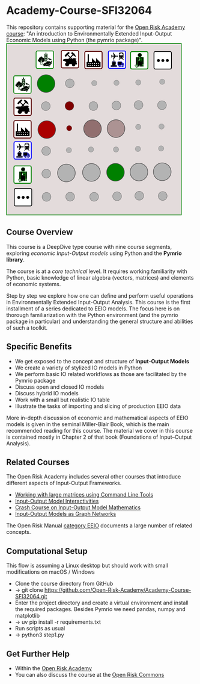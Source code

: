 # Academy-Course-SFI32064

This repository contains supporting material for the [Open Risk Academy course](https://www.openriskacademy.com/course/view.php?id=64): "An introduction to Environmentally Extended Input-Output Economic Models using Python (the pymrio package)".
![US-IO](US-IO.png)

## Course Overview

This course is a DeepDive type course with nine course segments, exploring _economic Input-Output models_ using Python and the **Pymrio library**. 

The course is at a _core technical_ level. It requires working familiarity with Python, basic knowledge of linear algebra (vectors, matrices) and elements of economic systems. 

Step by step we explore how one can define and perform useful operations in Environmentally Extended Input-Output Analysis. This course is the first installment of a series dedicated to EEIO models. The focus here is on thorough familiarization with the Python environment (and the pymrio package in particular) and understanding the general structure and abilities of such a toolkit. 

## Specific Benefits

* We get exposed to the concept and structure of **Input-Output Models**
* We create a variety of stylized IO models in Python
* We perform basic IO related workflows as those are facilitated by the Pymrio package
* Discuss open and closed IO models
* Discuss hybrid IO models
* Work with a small but realistic IO table
* Illustrate the tasks of importing and slicing of production EEIO data

More in-depth discussion of economic and mathematical aspects of EEIO models is given in the seminal Miller-Blair Book, which is the main recommended reading for this course. The material we cover in this course is contained mostly in Chapter 2 of that book (Foundations of Input–Output Analysis).

## Related Courses

The Open Risk Academy includes several other courses that introduce different aspects of Input-Output Frameworks.

* [Working with large matrices using Command Line Tools](https://www.openriskacademy.com/course/view.php?id=76)
* [Input-Output Model Interactivities](https://www.openriskacademy.com/course/view.php?id=73)
* [Crash Course on Input-Output Model Mathematics](https://www.openriskacademy.com/course/view.php?id=70)
* [Input-Output Models as Graph Networks](https://www.openriskacademy.com/course/view.php?id=51)


The Open Risk Manual [category EEIO](https://www.openriskmanual.org/wiki/Category:EEIO) documents a large number of related concepts. 

## Computational Setup

This flow is assuming a Linux desktop but should work with small modifications on macOS / Windows

* Clone the course directory from GitHub
* -> git clone https://github.com/Open-Risk-Academy/Academy-Course-SFI32064.git
* Enter the project directory and create a virtual environment and install the required packages. Besides Pymrio we need pandas, numpy and matplotlib
* -> uv pip install -r requirements.txt
* Run scripts as usual
* -> python3 step1.py

## Get Further Help

* Within the [Open Risk Academy](https://www.openriskacademy.com/)
* You can also discuss the course at the [Open Risk Commons](https://www.openriskcommons.org/t/academy-course-introduction-to-input-output-models-using-python/96)


